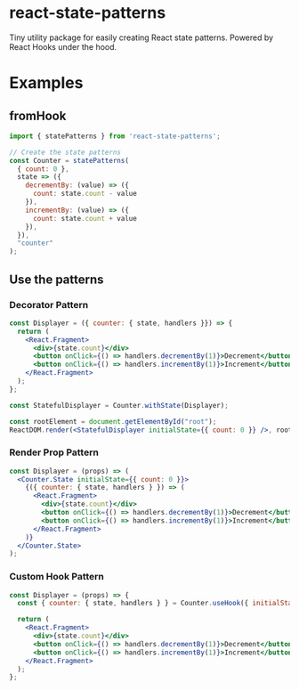 # react-state-patterns
Tiny utility package for easily creating React state patterns.
Powered by React Hooks under the hood.

# Examples

## fromHook
```jsx
import { statePatterns } from 'react-state-patterns';

// Create the state patterns
const Counter = statePatterns(
  { count: 0 },
  state => ({
    decrementBy: (value) => ({
      count: state.count - value
    }),
    incrementBy: (value) => ({
      count: state.count + value
    }),
  }),
  "counter"
);
```

## Use the patterns

### Decorator Pattern
```jsx
const Displayer = ({ counter: { state, handlers }}) => {
  return (
    <React.Fragment>
      <div>{state.count}</div>
      <button onClick={() => handlers.decrementBy(1)}>Decrement</button>
      <button onClick={() => handlers.incrementBy(1)}>Increment</button>
    </React.Fragment>
  );
};

const StatefulDisplayer = Counter.withState(Displayer);

const rootElement = document.getElementById("root");
ReactDOM.render(<StatefulDisplayer initialState={{ count: 0 }} />, rootElement);
```

### Render Prop Pattern
```jsx
const Displayer = (props) => (
  <Counter.State initialState={{ count: 0 }}>
    {({ counter: { state, handlers } }) => (
      <React.Fragment>
        <div>{state.count}</div>
        <button onClick={() => handlers.decrementBy(1)}>Decrement</button>
        <button onClick={() => handlers.incrementBy(1)}>Increment</button>
      </React.Fragment>
    )}
  </Counter.State>
);
```

### Custom Hook Pattern
```jsx
const Displayer = (props) => {
  const { counter: { state, handlers } } = Counter.useHook({ initialState: { count: 0 } });

  return (
    <React.Fragment>
      <div>{state.count}</div>
      <button onClick={() => handlers.decrementBy(1)}>Decrement</button>
      <button onClick={() => handlers.incrementBy(1)}>Increment</button>
    </React.Fragment>
  );
};
```
